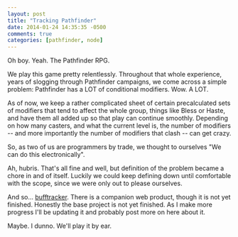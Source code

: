 ```yaml
---
layout: post
title: "Tracking Pathfinder"
date: 2014-01-24 14:35:35 -0500
comments: true
categories: [pathfinder, node]
---
```

Oh boy. Yeah. The Pathfinder RPG.

We play this game pretty relentlessly. Throughout that whole experience, years of slogging through
Pathfinder campaigns, we come across a simple problem: Pathfinder has a LOT of conditional
modifiers. Wow. A LOT.
<!--more-->
As of now, we keep a rather complicated sheet of certain precalculated sets of modifiers that
tend to affect the whole group, things like Bless or Haste, and have them all added up so that
play can continue smoothly. Depending on how many casters, and what the current level is, the
number of modifiers -- and more importantly the number of modifiers that clash -- can get crazy.

So, as two of us are programmers by trade, we thought to ourselves "We can do this electronically".

Ah, hubris. That's all fine and well, but definition of the problem became a chore in and of
itself. Luckily we could keep defining down until comfortable with the scope, since we were only
out to please ourselves.

And so... [bufftracker](http://github.com/darelf/bufftracker). There is a companion web product,
though it is not yet finished. Honestly the base project is not yet finished. As I make more
progress I'll be updating it and probably post more on here about it.

Maybe. I dunno. We'll play it by ear.

